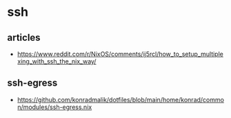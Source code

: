 # ssh

## articles

* https://www.reddit.com/r/NixOS/comments/ij5rcl/how_to_setup_multiplexing_with_ssh_the_nix_way/

## ssh-egress

* https://github.com/konradmalik/dotfiles/blob/main/home/konrad/common/modules/ssh-egress.nix
